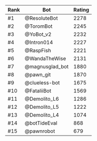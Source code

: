Rank|Bot|Rating
---|---|---
#1|@ResoluteBot|2278
#2|@ToromBot|2245
#3|@YoBot_v2|2232
#4|@Intron014|2227
#5|@RaspFish|2221
#6|@WandaTheWise|2131
#7|@magnusglad_bot|1880
#8|@pawn_git|1870
#9|@clueless-bot|1675
#10|@FataliiBot|1569
#11|@Demolito_L6|1286
#12|@Demolito_L5|1222
#13|@Demolito_L4|1074
#14|@botTideEval|868
#15|@pawnrobot|679
